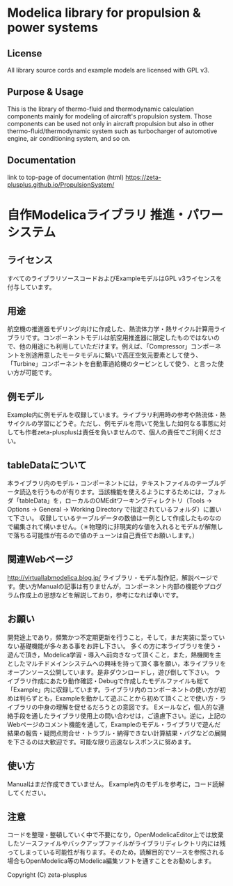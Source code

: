 # Modelica library for propulsion & power systems

## License
All library source cords and example models are licensed with GPL v3.

## Purpose & Usage
This is the library of thermo-fluid and thermodynamic calculation components mainly for modeling of aircraft's propulsion system. 
Those components can be used not only in aircraft propulsion but also in other thermo-fluid/thermodynamic system such as turbocharger of automotive engine, air conditioning system, and so on.

## Documentation
link to top-page of documentation (html)
https://zeta-plusplus.github.io/PropulsionSystem/


# 自作Modelicaライブラリ 推進・パワーシステム

## ライセンス
すべてのライブラリソースコードおよびExampleモデルはGPL v3ライセンスを付与しています。

## 用途
航空機の推進器モデリング向けに作成した、熱流体力学・熱サイクル計算用ライブラリです。コンポーネントモデルは航空用推進器に限定したものではないので、他の用途にも利用していただけます。例えば、「Compressor」コンポーネントを別途用意したモータモデルに繋いで高圧空気元要素として使う、「Turbine」コンポーネントを自動車過給機のタービンとして使う、と言った使い方が可能です。

## 例モデル
Example内に例モデルを収録しています。ライブラリ利用時の参考や熱流体・熱サイクルの学習にどうぞ。ただし、例モデルを用いて発生した如何なる事態に対しても作者zeta-plusplusは責任を負いませんので、個人の責任でご利用ください。

## tableDataについて
本ライブラリ内のモデル・コンポーネントには，テキストファイルのテーブルデータ読込を行うものが有ります。当該機能を使えるようにするためには，フォルダ「tableData」を，ローカルのOMEditワーキングディレクトリ（Tools -> Options -> General -> Working Directory で指定されているフォルダ）に置いて下さい。
収録しているテーブルデータの数値は一例として作成したものなので編集されて構いません。（＊物理的に非現実的な値を入れるとモデルが解無しで落ちる可能性が有るので値のチューンは自己責任でお願いします。）

## 関連Webページ
http://virtuallabmodelica.blog.jp/
ライブラリ・モデル製作記，解説ページです。使い方Manualの記事は有りませんが，コンポーネント内部の機能やプログラム作成上の思想などを解説しており，参考になれば幸いです。

## お願い
開発途上であり，頻繁かつ不定期更新を行うこと，そして，まだ実装に至っていない基礎機能が多々ある事をお許し下さい。
多くの方に本ライブラリを使う・遊んで頂き，Modelica学習・導入へ前向きなって頂くこと，また，熱機関を主としたマルチドメインシステムへの興味を持って頂く事を願い，本ライブラリをオープンソース公開しています。是非ダウンロードし，遊び倒して下さい。
ライブラリ作成にあたり動作確認・Debugで作成したモデルファイルも総て「Example」内に収録しています。ライブラリ内のコンポーネントの使い方が初めは判らずとも，Exampleを動かして遊ぶことから初めて頂くことで使い方・ライブラリの中身の理解を促せるだろうとの意図です。
Eメールなど，個人的な連絡手段を通したライブラリ使用上の問い合わせは，ご遠慮下さい。逆に，上記のWebページのコメント機能を通して，Exampleのモデル・ライブラリで遊んだ結果の報告・疑問点問合せ・トラブル・納得できない計算結果・バグなどの展開を下さるのは大歓迎です。可能な限り迅速なレスポンスに努めます。

## 使い方
Manualはまだ作成できていません。
Example内のモデルを参考に，コード読解してください。

## 注意
コードを整理・整頓していく中で不要になり，OpenModelicaEditor上では放棄したソースファイルやバックアップファイルがライブラリディレクトリ内には残ってしまっている可能性が有ります。そのため，読解目的でソースを参照される場合もOpenModelica等のModelica編集ソフトを通すことをお勧めします。

Copyright (C) zeta-plusplus
